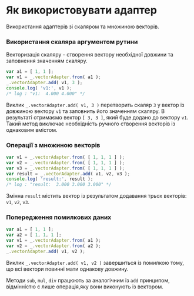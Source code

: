 # Як використовувати адаптер

Використання адаптерів зі скаляром та множиною векторів.

### Використання скаляра аргументом рутини

Векторизація скаляру - створення вектору необхідної довжини та заповнення значенням скаляру.

```js
var a1 = [ 1, 1 ];
var v1 = _.vectorAdapter.from( a1 );
_.vectorAdapter.add( v1, 3 );
console.log( 'v1:', v1 );
/* log : "v1:  4.000 4.000" */
```

Виклик `_.vectorAdapter.add( v1, 3 )` перетворить скаляр `3` у вектор із довжиною вектору `v1` та заповнить його значенням скаляру.
В результаті отримаємо вектор `[ 3, 3 ]`, який буде додано до вектору `v1`. Такий метод виключає необхідність ручного створення векторів із однаковим вмістом.

### Операції з множиною векторів

```javascript
var v1 = _.vectorAdapter.from( [ 1, 1, 1 ] );
var v2 = _.vectorAdapter.from( [ 1, 1, 1 ] );
var v3 = _.vectorAdapter.from( [ 1, 1, 1 ] );
var result = _.vectorAdapter.add( v1, v2, v3 );
console.log( 'result:', result );
/* log : "result:  3.000 3.000 3.000" */
```

Змінна `result` містить вектор із результатом додавання трьох векторів: `v1`, `v2`, `v3`.

### Попередження помилкових даних

```js
var a1 = [ 1, 1 ];
var a2 = [ 1, 1, 1 ];
var v1 = _.vectorAdapter.from( a1 );
var v2 = _.vectorAdapter.from( a2 );
_.vectorAdapter.add( v1, v2 );
```
Виклик `_.vectorAdapter.add( v1, v2 )` завершиться із помилкою тому, що всі вектори повинні мати однакову довжину.

Методи `sub`, `mul`, `div` працюють за аналогічним із `add` принципом, відмінністю є лише операція,яку вони виконують із вектором.

